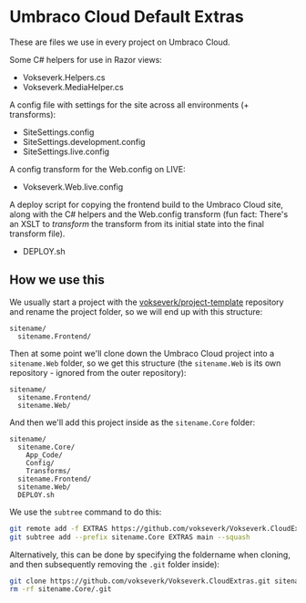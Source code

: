 # Umbraco Cloud Default Extras

These are files we use in every project on Umbraco Cloud.

Some C# helpers for use in Razor views:

- Vokseverk.Helpers.cs
- Vokseverk.MediaHelper.cs

A config file with settings for the site across all environments (+ transforms):

- SiteSettings.config
- SiteSettings.development.config
- SiteSettings.live.config

A config transform for the Web.config on LIVE:

- Vokseverk.Web.live.config

A deploy script for copying the frontend build to the Umbraco Cloud site, along
with the C# helpers and the Web.config transform (fun fact: There's an XSLT to
_transform_ the transform from its initial state into the final transform file).

- DEPLOY.sh

## How we use this

We usually start a project with the [vokseverk/project-template][template] repository and rename the project folder, so we will end up with this structure:

	sitename/
	  sitename.Frontend/

Then at some point we'll clone down the Umbraco Cloud project into a `sitename.Web` folder, so we get this structure (the `sitename.Web` is its own repository - ignored from the outer repository):

	sitename/
	  sitename.Frontend/
	  sitename.Web/

And then we'll add this project inside as the `sitename.Core` folder:

	sitename/
	  sitename.Core/
	    App_Code/
	    Config/
	    Transforms/
	  sitename.Frontend/
	  sitename.Web/
	  DEPLOY.sh

We use the `subtree` command to do this:

```bash
git remote add -f EXTRAS https://github.com/vokseverk/Vokseverk.CloudExtras.git
git subtree add --prefix sitename.Core EXTRAS main --squash
```

Alternatively, this can be done by specifying the foldername when cloning,
and then subsequently removing the `.git` folder inside):

```bash
git clone https://github.com/vokseverk/Vokseverk.CloudExtras.git sitename.Core
rm -rf sitename.Core/.git
```


[template]: https://github.com/vokseverk/project-template/

